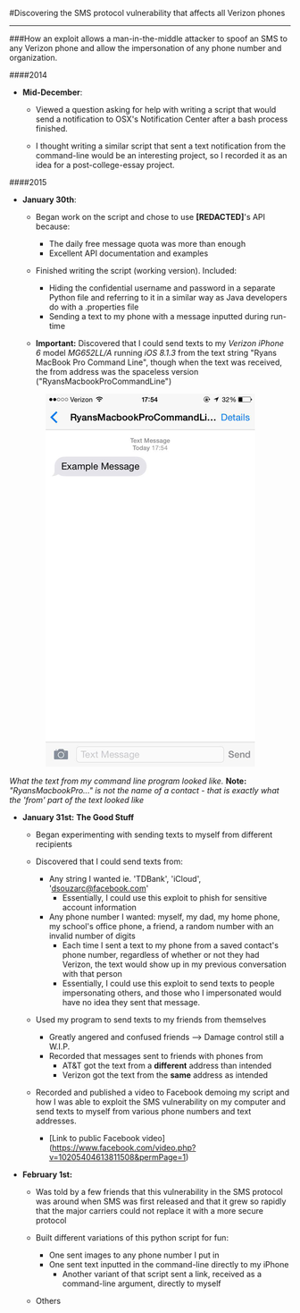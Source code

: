 #Discovering the SMS protocol vulnerability that affects all Verizon phones

---

###How an exploit allows a man-in-the-middle attacker to spoof an SMS to any Verizon phone and allow the impersonation of any phone number and organization.

####2014
+ **Mid-December**: 
	- Viewed a question asking for help with writing a script that would send a notification to OSX's Notification Center after a bash process finished. 

	- I thought writing a similar script that sent a text notification from the command-line would be an interesting project, so I recorded it as an idea for a post-college-essay project.


####2015
+ **January 30th**: 
	- Began work on the script and chose to use **[REDACTED]**'s API because: 
		+ The daily free message quota was more than enough 
		+ Excellent API documentation and examples
	
	- Finished writing the script (working version). Included: 
		+ Hiding the confidential username and password in a separate Python file and referring to it in a similar way as Java developers do with a .properties file
		+ Sending a text to my phone with a message inputted during run-time
	
	- **Important:** Discovered that I could send texts to my *Verizon iPhone 6* model *MG652LL/A* running *iOS 8.1.3* from the text string "Ryans MacBook Pro Command Line", though when the text was received, the from address was the spaceless version ("RyansMacbookProCommandLine")

<div style="text-align:center"><img src ="screenshots/sample_text_from_command_line.png" /></div>

*What the text from my command line program looked like.*
**Note:** *"RyansMacbookPro..." is not the name of a contact - that is exactly what the 'from' part of the text looked like*
	
	
+ **January 31st:** **The Good Stuff**
	- Began experimenting with sending texts to myself from different recipients

	- Discovered that I could send texts from: 
		+ Any string I wanted ie. 'TDBank', 'iCloud', 'dsouzarc@facebook.com'
			- Essentially, I could use this exploit to phish for sensitive account information
		+ Any phone number I wanted: myself, my dad, my home phone, my school's office phone, a friend, a random number with an invalid number of digits
			- Each time I sent a text to my phone from a saved contact's phone number, regardless of whether or not they had Verizon, the text would show up in my previous conversation with that person
			- Essentially, I could use this exploit to send texts to people impersonating others, and those who I impersonated would have no idea they sent that message.

	- Used my program to send texts to my friends from themselves
		+ Greatly angered and confused friends --> Damage control still a W.I.P.
		+ Recorded that messages sent to friends with phones from
			- AT&T got the text from a **different** address than intended
			- Verizon got the text from the **same** address as intended
	
	- Recorded and published a video to Facebook demoing my script and how I was able to exploit the SMS vulnerability on my computer and send texts to myself from various phone numbers and text addresses. 
		+ [Link to public Facebook video] (https://www.facebook.com/video.php?v=10205404613811508&permPage=1)


+ **February 1st:** 
	- Was told by a few friends that this vulnerability in the SMS protocol was around when SMS was first released and that it grew so rapidly that the major carriers could not replace it with a more secure protocol

	- Built different variations of this python script for fun:
		+ One sent images to any phone number I put in
		+ One sent text inputted in the command-line directly to my iPhone
			- Another variant of that script sent a link, received as a command-line argument, directly to myself

	- Others